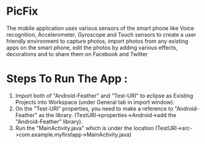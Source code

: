 PicFix
======

The mobile application uses various sensors of the smart phone like Voice recognition, Accelerometer, Gyroscope and Touch sensors to create a user friendly environment to capture photos, import photos from any existing apps on the smart phone, edit the photos by adding various effects, decorations and to share them on Facebook and Twitter

Steps To Run The App :
====================

1. Import both of "Android-Feather" and "Test-URI" to eclipse as Existing Projects into Workspace (under General tab in import window).
2. On the "Test-URI" properties, you need to make a reference to "Android-Feather" as the library.
   (TestURI->properties->Android->add the "Android-Feather" library).
3. Run the "MainActivity.java" which is under the location (TestURI->src->com.example.myfirstapp->MainActivity.java)
